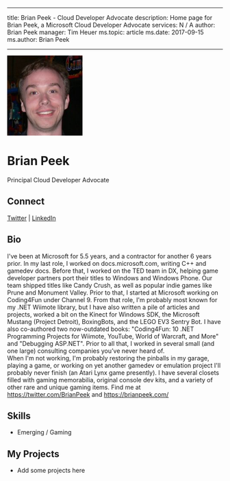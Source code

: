 ---
title: Brian Peek - Cloud Developer Advocate
description: Home page for Brian Peek, a Microsoft Cloud Developer Advocate
services: N / A
author: Brian Peek
manager: Tim Heuer
ms.topic: article
ms.date: 2017-09-15
ms.author: Brian Peek
-- -

![Image of Brian Peek](media/profiles/brian-peek.png)

# Brian Peek

Principal Cloud Developer Advocate

## Connect
[Twitter](https://twitter.com/BrianPeek) | [LinkedIn](https://linkedin.com/in/BrianPeek)

## Bio

I've been at Microsoft for 5.5 years, and a contractor for another 6 years prior. In my last role, I worked on docs.microsoft.com, writing C++ and gamedev docs. Before that, I worked on the TED team in DX, helping game developer partners port their titles to Windows and Windows Phone. Our team shipped titles like Candy Crush, as well as popular indie games like Prune and Monument Valley. Prior to that, I started at Microsoft working on Coding4Fun under Channel 9. From that role, I'm probably most known for my .NET Wiimote library, but I have also written a pile of articles and projects, worked a bit on the Kinect for Windows SDK, the Microsoft Mustang (Project Detroit), BoxingBots, and the LEGO EV3 Sentry Bot. I have also co-authored two now-outdated books: "Coding4Fun: 10 .NET Programming Projects for Wiimote, YouTube, World of Warcraft, and More" and "Debugging ASP.NET". Prior to all that, I worked in several small (and one large) consulting companies you’ve never heard of.  
When I'm not working, I'm probably restoring the pinballs in my garage, playing a game, or working on yet another gamedev or emulation project I'll probably never finish (an Atari Lynx game presently). I have several closets filled with gaming memorabilia, original console dev kits, and a variety of other rare and unique gaming items. 
Find me at https://twitter.com/BrianPeek and https://brianpeek.com/ 


## Skills

* Emerging / Gaming


## My Projects

* Add some projects here
